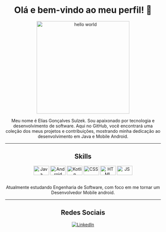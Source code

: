 

<!--
**eliassulzek/eliassulzek** is a ✨ _special_ ✨ repository because its `README.md` (this file) appears on your GitHub profile.

Here are some ideas to get you started:

- 🔭 I’m currently working on ...
- 🌱 I’m currently learning ...
- 👯 I’m looking to collaborate on ...
- 🤔 I’m looking for help with ...
- 💬 Ask me about ...
- 📫 How to reach me: ...
- 😄 Pronouns: ...
- ⚡ Fun fact: ...
-->

<div align="center">
  <h1>Olá e bem-vindo ao meu perfil! 👋</h1>
  <img height="300em" src="https://cdna.artstation.com/p/assets/images/images/035/693/656/original/gwyneth-balucio-hello-world.gif?1615642877" alt="hello world">
  <p>Meu nome é Elias Gonçalves Sulzek. Sou apaixonado por tecnologia e desenvolvimento de software. Aqui no GitHub, você encontrará uma coleção dos meus projetos e contribuições, mostrando minha dedicação ao desenvolvimento em Java e Mobile Android.</p>
</div>

<hr>

<div align="center">
  <h2>Skills</h2>
  <div id="languages">
    <img align="center" alt="Java" height="30" width="50" src="https://cdn.jsdelivr.net/gh/devicons/devicon/icons/java/java-original-wordmark.svg" />
    <img align="center" alt="Android" height="30" width="50" src="https://cdn.jsdelivr.net/gh/devicons/devicon/icons/android/android-original.svg" />
    <img align="center" alt="Kotlin" height="30" width="50" src="https://cdn.jsdelivr.net/gh/devicons/devicon/icons/kotlin/kotlin-original.svg" />
    <img align="center" alt="CSS" height="30" width="50" src="https://cdn.jsdelivr.net/gh/devicons/devicon/icons/css3/css3-original.svg" />
    <img align="center" alt="HTML" height="30" width="50" src="https://cdn.jsdelivr.net/gh/devicons/devicon/icons/html5/html5-original.svg" />
    <img align="center" alt="JS" height="30" width="50" src="https://cdn.jsdelivr.net/gh/devicons/devicon/icons/javascript/javascript-original.svg" />
  </div>
  <br>
  <p>Atualmente estudando Engenharia de Software, com foco em me tornar um Desenvolvedor Mobile android.</p>
</div>

<hr>

<div align="center">
  <h2>Redes Sociais</h2>
  <a href="https://www.linkedin.com/in/elias-sulzek-26b259233/" target="_blank">
    <img src="https://img.shields.io/badge/-LinkedIn-%230077B5?style=for-the-badge&logo=linkedin&logoColor=white" target="_blank" alt="LinkedIn">
  </a>
</div>

<div id="status">
</div>

<br>
